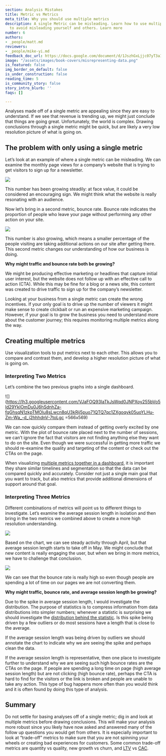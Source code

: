 ```yaml
---
section: Analysis Mistakes
title: Metric vs Metrics
meta_title: Why you should use multiple metrics
description: A single Metric can be misleading. Learn how to use multiple Metrics
  to avoid misleading yourself and others. Learn more
number: 6
authors:
- _people/matt.md
reviewers:
- _people/mike-yi.md
feedback_doc_url: https://docs.google.com/document/d/1JszhGxLjjc07yT3a1bCA8ci1fp8xScC-2BF1kvoFHLM/edit?usp=sharing
image: "/assets/images/book-covers/misrepresenting-data.png"
is_featured: false
img_border_on_default: false
is_under_construction: false
reading_time: 5
is_community_story: false
story_intro_blurb: ''
faqs: []

---
```

Analyses made off of a single metric are appealing since they are easy to understand. If we see that revenue is trending up, we might just conclude that things are going great. Unfortunately, the world is complex. Drawing conclusions through a single metric might be quick, but are likely a very low resolution picture of what is going on.

## The problem with only using a single metric

Let’s look at an example of where a single metric can be misleading. We can examine the monthly page views for a company’s website that is trying to get visitors to sign up for a newsletter.

![](https://lh5.googleusercontent.com/jJeT5d-P34c4Te_842o6uG7QppW2mhJ7X6fm_U4g5Zukg374tUiS2eM2THFoLE5Zv67YwqZfdkTSyLiwy80XPeUYC33zDYhtRexhpOPjT63mzM1RWU6y3qOXYZNot9_28zKBHVHa)

This number has been growing steadily: at face value, it could be considered an encouraging sign. We might think what the website is really resonating with an audience.

Now let’s bring in a second metric, bounce rate. Bounce rate indicates the proportion of people who leave your page without performing any other action on your site.

![](https://lh4.googleusercontent.com/DmIdamPmU112geofTwljhFBr-Zko4zkniM0FldlPK2-NLXTLl9cm8y6HZseBbcjnM02bV0eM0zTm1yBkBQCA3uzfrHiYLbgOBf0tPmjRPEK0dQJr23iGAGZuJ5eQH_8BKbTBnFqe)

This number is also growing, which means a smaller percentage of the people visiting are taking additional actions on our site after getting there. This second metric changes our understanding of how our business is doing.

**Why might traffic and bounce rate both be growing?**

We might be producing effective marketing or headlines that capture initial user interest, but the website does not follow up with an effective call to action (CTA). While this may be fine for a blog or a news site, this content was created to drive traffic to sign up for the company’s newsletter.

Looking at your business from a single metric can create the wrong incentives. If your only goal is to drive up the number of viewers it might make sense to create clickbait or run an expensive marketing campaign. However, if your goal is to grow the business you need to understand more about the customer journey; this requires monitoring multiple metrics along the way.

## Creating multiple metrics

Use visualization tools to put metrics next to each other. This allows you to compare and contrast them, and develop a higher resolution picture of what is going on.

### Interpreting Two Metrics

Let’s combine the two previous graphs into a single dashboard.

![](https://lh3.googleusercontent.com/VJaFOQ93IaTkJsWqd0JNPXoy255bVo5ld29YkIOmDu0J6hSdnhZa-fqGhsqN1zkpTMOlu8sLwcn8qU3kRij5puo71QTQ7qc1ZXgoqyk05uoYLHu-Zm-Wa_-d_j2hhhdnV-7toLgc =566x569)

We can now quickly compare them instead of getting overly excited by one metric. With the plot of bounce rate placed next to the number of sessions, we can’t ignore the fact that visitors are not finding anything else they want to do on the site. Even though we were successful in getting more traffic we should re-examine the quality and targeting of the content or check out the CTAs on the page.

When visualizing [multiple metrics together in a dashboard](https://chartio.com/learn/dashboards/how-to-build-a-ceo-dashboard/), it is important they share similar timelines and segmentation so that the data can be compared quickly and accurately. Consider not just a single main goal that you want to track, but also metrics that provide additional dimensions of support around that goal.

### Interpreting Three Metrics

Different combinations of metrics will point us to different things to investigate. Let’s examine the average session length in isolation and then bring in the two metrics we combined above to create a more high resolution understanding.

![](https://lh3.googleusercontent.com/3oWPIXy7wAI9cAGOY50hXxI8IPrKzmQL5reSwR7qSugo85b3_fCFxaVok_xbXkS2Om-6CYcqbnJG4oB1UuiaXVjbWcOs1wJGUhW2DsY_0Y98zdc0dZ8OvLs2RI_zoAs68CAzbyBB)

Based on the chart, we can see steady activity through April, but that average session length starts to take off in May. We might conclude that new content is really engaging the user, but when we bring in more metrics, we have to challenge that conclusion.

![](https://lh5.googleusercontent.com/taoJRfAXoeqIJS4n64CBlgRmTy5bLwK-BExdOJI2J7jML-a8WZBR5HGm4gbXUH8ZM9YrYPHWxZeJtyAZy0IJq6WLhC3hOMaw9FyT3_xvnfMdE6oM8XAxv5HGs8T2xQI-l5faH_37)

We can see that the bounce rate is really high so even though people are spending a lot of time on our pages we are not converting them.

**Why might traffic, bounce rate, and average session length be growing?**

Due to the spike in average session length, I would investigate the distribution. The purpose of statistics is to compress information from data distributions into simpler numbers; whenever a statistic is surprising we should investigate the [distribution behind the statistic](https://dataschool.com/misrepresenting-data/statistic-vs-distribution/). Is this spike being driven by a few outliers or do most sessions have a length that is close to the average.

If the average session length was being driven by outliers we should annotate the chart to indicate why we are seeing the spike and perhaps clean the data.

If the average session length is representative, then one place to investigate further to understand why we are seeing such high bounce rates are the CTAs on the page. If people are spending a long time on page (high average session length) but are not clicking (high bounce rate), perhaps the CTA is hard to find for the visitors or the link is broken and people are unable to take any action. This type of bug happens more often than you would think and it is often found by doing this type of analysis.

## Summary

Do not settle for basing analyses off of a single metric; dig in and look at multiple metrics before drawing conclusions. This will make your analysis more robust since you likely have now asked and answered many of the follow up questions you would get from others. It is especially important to look at “trade-off” metrics to make sure that you are not spinning your wheels or creating bad experiences for customers. Some common trade-off metrics are quantity vs quality, new growth vs churn, and [LTV](https://chartio.com/learn/product-analytics/what-is-customer-lifetime-value-ltv/) vs [CAC](https://chartio.com/learn/product-analytics/what-is-customer-acquisition-cost-cac/).